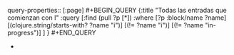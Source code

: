 query-properties:: [:page]
#+BEGIN_QUERY
{:title "Todas las entradas que comienzan con I"
 :query [:find (pull ?p [*])
         :where 
         [?p :block/name ?name]
	 [(clojure.string/starts-with? ?name "i")]
     [(!= ?name "i")]
     [(!= ?name "in-progress")]
	 ]
}
#+END_QUERY

-